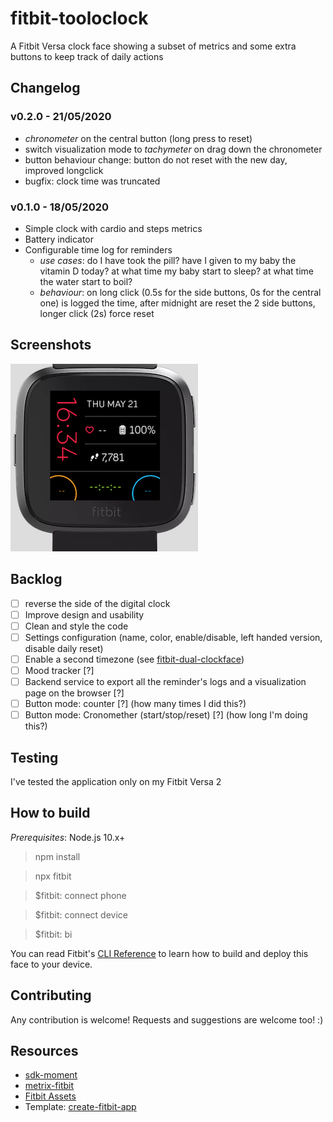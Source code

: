 # fitbit-tooloclock

A Fitbit Versa clock face showing a subset of metrics and some extra buttons to keep track of daily actions

## Changelog

### v0.2.0 - 21/05/2020

- *chronometer* on the central button (long press to reset)
- switch visualization mode to *tachymeter* on drag down the chronometer
- button behaviour change: button do not reset with the new day, improved longclick
- bugfix: clock time was truncated

### v0.1.0 - 18/05/2020

- Simple clock with cardio and steps metrics
- Battery indicator
- Configurable time log for reminders
  - _use cases_: do I have took the pill? have I given to my baby the vitamin D today? at what time my baby start to sleep? at what time the water start to boil?
  - _behaviour_: on long click (0.5s for the side buttons, 0s for the central one) is logged the time, after midnight are reset the 2 side buttons, longer click (2s) force reset

## Screenshots

<img src="screenshots/versa2-01.png" width="300"  title="Versa 2 screenshot">

## Backlog

- [ ] reverse the side of the digital clock
- [ ] Improve design and usability
- [ ] Clean and style the code
- [ ] Settings configuration (name, color, enable/disable, left handed version, disable daily reset)
- [ ] Enable a second timezone (see [fitbit-dual-clockface](https://github.com/edinbb/fitbit-dual-clockface))
- [ ] Mood tracker [?]
- [ ] Backend service to export all the reminder's logs and a visualization page on the browser [?]
- [ ] Button mode: counter [?] (how many times I did this?)
- [ ] Button mode: Cronomether (start/stop/reset) [?] (how long I'm doing this?)

## Testing

I've tested the application only on my Fitbit Versa 2

## How to build

*Prerequisites*: Node.js 10.x+

> npm install

> npx fitbit

> $fitbit: connect phone

> $fitbit: connect device

> $fitbit: bi

You can read Fitbit's [CLI Reference](https://dev.fitbit.com/build/guides/command-line-interface/#building-and-installing-your-project) to learn how to build and deploy this face to your device.

## Contributing

Any contribution is welcome! Requests and suggestions are welcome too! :)

## Resources

- [sdk-moment](https://github.com/Fitbit/sdk-moment)
- [metrix-fitbit](https://github.com/rootasjey/metrix-fitbit)
- [Fitbit Assets](https://github.com/Fitbit/sdk-design-assets)
- Template: [create-fitbit-app](https://github.com/Fitbit/sdk-design-assets)
